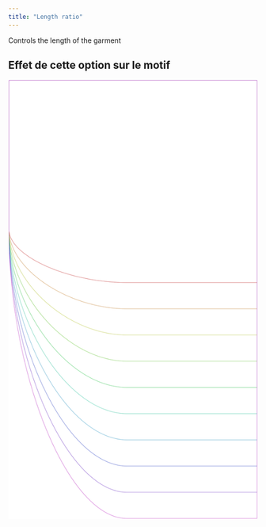 ```yaml
---
title: "Length ratio"
---
```


Controls the length of the garment

## Effet de cette option sur le motif

![Cette image montre l'effet de cette option en superposant plusieurs variantes qui ont une valeur différente pour cette option](lunetius_lengthratio_sample.svg "Effect of this option on the pattern")
